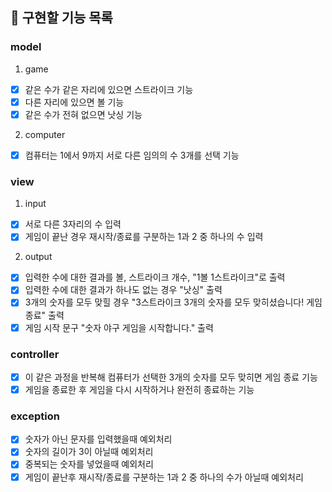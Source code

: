 ## 🚀 구현할 기능 목록

### model 
1. game
- [x] 같은 수가 같은 자리에 있으면 스트라이크 기능
- [x] 다른 자리에 있으면 볼 기능
- [x] 같은 수가 전혀 없으면 낫싱 기능

2. computer
- [x] 컴퓨터는 1에서 9까지 서로 다른 임의의 수 3개를 선택 기능

### view
1. input
- [x] 서로 다른 3자리의 수 입력
- [x] 게임이 끝난 경우 재시작/종료를 구분하는 1과 2 중 하나의 수 입력
2. output
- [x] 입력한 수에 대한 결과를 볼, 스트라이크 개수, "1볼 1스트라이크"로 출력 
- [x] 입력한 수에 대한 결과가 하나도 없는 경우 "낫싱" 출력
- [x] 3개의 숫자를 모두 맞힐 경우 "3스트라이크 3개의 숫자를 모두 맞히셨습니다! 게임 종료" 출력
- [x] 게임 시작 문구 "숫자 야구 게임을 시작합니다." 출력

### controller
- [x] 이 같은 과정을 반복해 컴퓨터가 선택한 3개의 숫자를 모두 맞히면 게임 종료 기능
- [x] 게임을 종료한 후 게임을 다시 시작하거나 완전히 종료하는 기능

### exception
- [x] 숫자가 아닌 문자를 입력했을때 예외처리
- [x] 숫자의 길이가 3이 아닐때 예외처리
- [x] 중복되는 숫자를 넣었을때 예외처리
- [x] 게임이 끝난후 재시작/종료를 구분하는 1과 2 중 하나의 수가 아닐때 예외처리